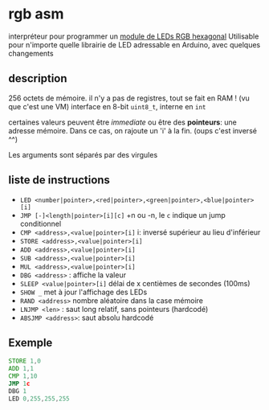 # rgb asm
interpréteur pour programmer un [module de LEDs RGB hexagonal](https://shop.m5stack.com/products/hex-rgb-led-board-sk6812)
Utilisable pour n'importe quelle librairie de LED adressable en Arduino, avec quelques changements

## description
256 octets de mémoire. il n'y a pas de registres, tout se fait en RAM ! (vu que c'est une VM)
interface en 8-bit `uint8_t`, interne en `int`

certaines valeurs peuvent être *immediate* ou être des **pointeurs**: une adresse mémoire.
Dans ce cas, on rajoute un 'i' à la fin. (oups c'est inversé ^^)

Les arguments sont séparés par des virgules

## liste de instructions
* `LED <number|pointer>,<red|pointer>,<green|pointer>,<blue|pointer>[i]`
* `JMP [-]<length|pointer>[i][c]` +n ou -n, le `c` indique un jump conditionnel
* `CMP <address>,<value|pointer>[i]` i: inversé supérieur au lieu d'inférieur 
* `STORE <address>,<value|pointer>[i]`
* `ADD <address>,<value|pointer>[i]`
* `SUB <address>,<value|pointer>[i]`
* `MUL <address>,<value|pointer>[i]`
* `DBG <address>` : affiche la valeur
* `SLEEP <value|pointer>[i]` délai de x centièmes de secondes (100ms)
* `SHOW _` met à jour l'affichage des LEDs
* `RAND <address>` nombre aléatoire dans la case mémoire
* `LNJMP <len>` : saut long relatif, sans pointeurs (hardcodé)
* `ABSJMP <address>`: saut absolu hardcodé

## Exemple
```asm
STORE 1,0
ADD 1,1
CMP 1,10
JMP 1c
DBG 1
LED 0,255,255,255
```